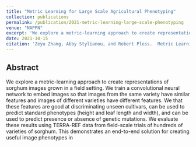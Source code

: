 ```yaml
---
title: "Metric Learning for Large Scale Agricultural Phenotyping"
collection: publications
permalink: /publication/2021-metric-learning-large-scale-phenotyping
venue: "NAPPN"
excerpt: 'We explore a metric-learning approach to create representations of sorghum images grown in a field setting. '
date: 2021-10-15
citation: 'Zeyu Zhang, Abby Stylianou, and Robert Pless.  Metric Learning for Large Scale Agricultural Phenotyping. ESSOAr. doi.org/10.1002/essoar.10508292.1, 2021.'
---
```


## Abstract

We explore a metric-learning approach to create representations of sorghum images grown in a field setting. We train a convolutional neural network to embed images so that images from the same variety have similar features and images of different varieties have different features.  We that these features are good at discriminating unseen cultivars, can be used to predict standard phenotypes (height and leaf length and width), and can be used to predict presence or absence of genetic mutations. We evaluate these results using TERRA-REF data from field-scale trials of hundreds of varieties of sorghum. This demonstrates an end-to-end solution for creating useful image phenotypes in
